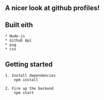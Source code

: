 ## A nicer look at github profiles!

## Built eith
    * Node-js
    * Github Api
    * pug
    * css

## Getting started 
    1. Install dependencies 
        npm install 

    2. Fire up the backend 
        npm start
